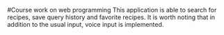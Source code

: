 #Сourse work on web programming
This application is able to search for recipes, save query history and favorite recipes. It is worth noting that in addition to the usual input, voice input is implemented.
